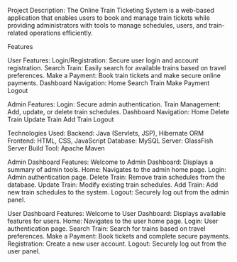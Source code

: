 Project Description:
The Online Train Ticketing System is a web-based application that enables users to book and manage train tickets while providing administrators with tools to manage schedules, users, and train-related operations efficiently.

Features

User Features:
Login/Registration: Secure user login and account registration.
Search Train: Easily search for available trains based on travel preferences.
Make a Payment: Book train tickets and make secure online payments.
Dashboard Navigation:
Home
Search Train
Make Payment
Logout

Admin Features:
Login: Secure admin authentication.
Train Management: Add, update, or delete train schedules.
Dashboard Navigation:
Home
Delete Train
Update Train
Add Train
Logout

Technologies Used:
Backend: Java (Servlets, JSP), Hibernate ORM
Frontend: HTML, CSS, JavaScript
Database: MySQL
Server: GlassFish Server
Build Tool: Apache Maven

Admin Dashboard Features:
Welcome to Admin Dashboard: Displays a summary of admin tools.
Home: Navigates to the admin home page.
Login: Admin authentication page.
Delete Train: Remove train schedules from the database.
Update Train: Modify existing train schedules.
Add Train: Add new train schedules to the system.
Logout: Securely log out from the admin panel.

User Dashboard Features:
Welcome to User Dashboard: Displays available features for users.
Home: Navigates to the user home page.
Login: User authentication page.
Search Train: Search for trains based on travel preferences.
Make a Payment: Book tickets and complete secure payments.
Registration: Create a new user account.
Logout: Securely log out from the user panel.
